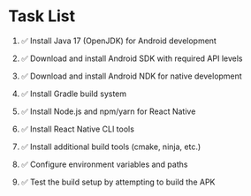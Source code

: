 # Task List

1. ✅ Install Java 17 (OpenJDK) for Android development

2. ✅ Download and install Android SDK with required API levels

3. ✅ Download and install Android NDK for native development

4. ✅ Install Gradle build system

5. ✅ Install Node.js and npm/yarn for React Native

6. ✅ Install React Native CLI tools

7. ✅ Install additional build tools (cmake, ninja, etc.)

8. ✅ Configure environment variables and paths

9. ✅ Test the build setup by attempting to build the APK


